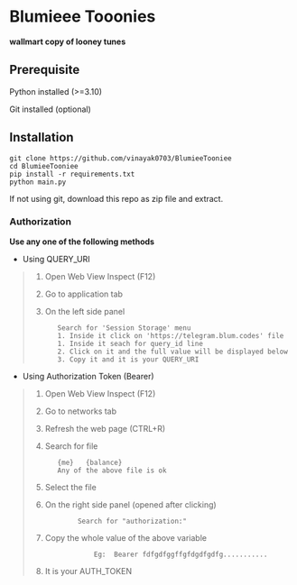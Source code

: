 
# Blumieee Tooonies

**wallmart copy of looney tunes**

## Prerequisite
Python installed (>=3.10) 

Git installed (optional)
## Installation

```
git clone https://github.com/vinayak0703/BlumieeTooniee
cd BlumieeTooniee
pip install -r requirements.txt
python main.py
```
If not using git, download this repo as zip file and extract.

### Authorization

**Use any one of the following methods**

- Using QUERY_URI

> 1. Open Web View Inspect (F12)
> 2. Go to application tab
> 3. On the left side panel 
> 
>           Search for 'Session Storage' menu
>           1. Inside it click on 'https://telegram.blum.codes' file
>           1. Inside it seach for query_id line
>           2. Click on it and the full value will be displayed below
>           3. Copy it and it is your QUERY_URI

- Using Authorization Token (Bearer)

> 1. Open Web View Inspect (F12)
> 2. Go to networks tab
> 3. Refresh the web page (CTRL+R)
> 4. Search for file 
> 
>           {me}   {balance}
>           Any of the above file is ok
> 5. Select the file
> 6. On the right side panel (opened after clicking)
> 
>                Search for "authorization:"
> 7. Copy the whole value of the above variable
> 
>                    Eg:  Bearer fdfgdfggffgfdgdfgdfg...........
> 8. It is your AUTH_TOKEN





